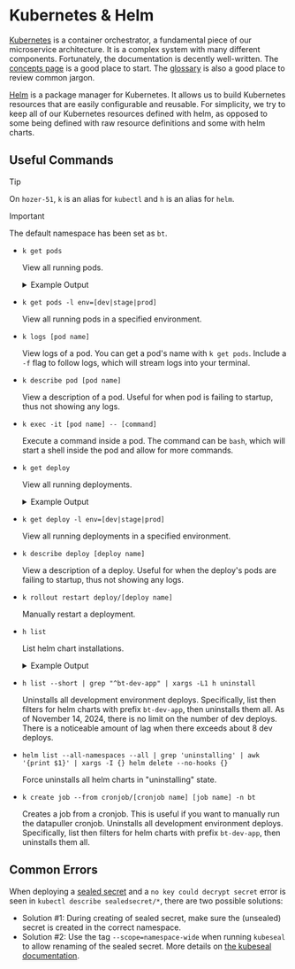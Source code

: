 # Kubernetes & Helm

[Kubernetes](https://kubernetes.io/) is a container orchestrator, a fundamental piece of our microservice architecture. It is a complex system with many different components. Fortunately, the documentation is decently well-written. The [concepts page](https://kubernetes.io/docs/concepts/) is a good place to start. The [glossary](https://kubernetes.io/docs/reference/glossary/?core-object=true&fundamental=true&networking=true) is also a good place to review common jargon.

[Helm](https://helm.sh/) is a package manager for Kubernetes. It allows us to build Kubernetes resources that are easily configurable and reusable. For simplicity, we try to keep all of our Kubernetes resources defined with helm, as opposed to some being defined with raw resource definitions and some with helm charts.

## Useful Commands

> [!TIP]
> On `hozer-51`, `k` is an alias for `kubectl` and `h` is an alias for `helm`.

> [!IMPORTANT]
> The default namespace has been set as `bt`.

- `k get pods`

    View all running pods.

    <details>
    <summary>Example Output</summary>

    ```bash
    root@hozer-51:~ k get pods
    NAME                                           READY   STATUS      RESTARTS       AGE
    bt-cert-manager-996dd87d8-2xlbs                1/1     Running     0              36d
    bt-cert-manager-cainjector-68d9974ddf-b7w84    1/1     Running     0              36d
    bt-cert-manager-webhook-599cc5679-v9v4n        1/1     Running     0              36d
    bt-dev-mongo-mongodb-56967b78d5-dwsk4          1/1     Running     0              14d
    bt-dev-redis-master-0                          1/1     Running     0              90d
    bt-ingress-nginx-controller-788dfdc68d-zw5cf   1/1     Running     0              36d
    bt-metallb-controller-6c6ccbb4bb-xjjm2         1/1     Running     0              36d
    bt-metallb-speaker-7lqvj                       4/4     Running     13 (91d ago)   264d
    bt-prod-app-backend-68f984687f-bbst2           1/1     Running     0              36d
    bt-prod-app-backend-68f984687f-mdbsj           1/1     Running     0              36d
    bt-prod-app-frontend-6985468b46-c89fq          1/1     Running     0              36d
    bt-prod-app-frontend-6985468b46-djxs6          1/1     Running     0              36d
    bt-prod-app-updater-28856160-dn99p             0/1     Completed   0              2d5h
    bt-prod-app-updater-28857600-4z8pw             0/1     Completed   0              29h
    bt-prod-app-updater-28859040-jmzkd             0/1     Completed   0              5h33m
    bt-prod-mongo-mongodb-b6b66fd69-h764l          1/1     Running     1 (14d ago)    36d
    bt-prod-redis-master-0                         1/1     Running     0              90d
    bt-sealed-secrets-7cb5587d77-576r5             1/1     Running     0              36d
    bt-stage-app-backend-77759c7b94-7rg5q          1/1     Running     0              6d7h
    bt-stage-app-backend-77759c7b94-kkpbf          1/1     Running     0              6d7h
    bt-stage-app-frontend-bc997f75b-9mrhn          1/1     Running     0              6d7h
    bt-stage-app-frontend-bc997f75b-gsnkx          1/1     Running     0              6d7h
    bt-stage-app-updater-28856160-94lgw            0/1     Completed   0              2d5h
    bt-stage-app-updater-28857600-grv9r            0/1     Completed   0              29h
    bt-stage-app-updater-28859040-b2mjn            0/1     Completed   0              5h33m
    bt-stage-mongo-mongodb-996b5c9d8-ws5bm         1/1     Running     0              13d
    bt-stage-redis-master-0                        1/1     Running     0              90d
    ```

    </details>


- `k get pods -l env=[dev|stage|prod]`

    View all running pods in a specified environment.

- `k logs [pod name]`

    View logs of a pod. You can get a pod's name with `k get pods`. Include a `-f` flag to follow logs, which will stream logs into your terminal.

- `k describe pod [pod name]`

    View a description of a pod. Useful for when pod is failing to startup, thus not showing any logs.

- `k exec -it [pod name] -- [command]`

    Execute a command inside a pod. The command can be `bash`, which will start a shell inside the pod and allow for more commands.

- `k get deploy`

    View all running deployments.

    <details>

    <summary>Example Output</summary>

    ```bash
    root@hozer-51:~ k get deploy
    NAME                          READY   UP-TO-DATE   AVAILABLE   AGE
    bt-cert-manager               1/1     1            1           90d
    bt-cert-manager-cainjector    1/1     1            1           90d
    bt-cert-manager-webhook       1/1     1            1           90d
    bt-dev-mongo-mongodb          1/1     1            1           14d
    bt-ingress-nginx-controller   1/1     1            1           267d
    bt-metallb-controller         1/1     1            1           264d
    bt-prod-app-backend           2/2     2            2           40d
    bt-prod-app-frontend          2/2     2            2           40d
    bt-prod-mongo-mongodb         1/1     1            1           90d
    bt-sealed-secrets             1/1     1            1           267d
    bt-stage-app-backend          2/2     2            2           36d
    bt-stage-app-frontend         2/2     2            2           36d
    bt-stage-mongo-mongodb        1/1     1            1           14d
    ```

    </details>

- `k get deploy -l env=[dev|stage|prod]`

    View all running deployments in a specified environment.

- `k describe deploy [deploy name]`

    View a description of a deploy. Useful for when the deploy's pods are failing to startup, thus not showing any logs.

- `k rollout restart deploy/[deploy name]`

    Manually restart a deployment.

- `h list`

    List helm chart installations.

    <details>

    <summary>Example Output</summary>

    ```bash
    root@hozer-51:~ h list
    NAME             	NAMESPACE	REVISION	UPDATED                                	STATUS  	CHART                	APP VERSION
    bt-base          	bt       	1       	2024-08-16 02:39:08.530680512 +0000 UTC	deployed	bt-base-0.1.0        	2.0.0-alpha
    bt-cert-manager  	bt       	1       	2024-08-15 09:09:57.055544133 +0000 UTC	deployed	cert-manager-v1.14.1 	v1.14.1
    bt-dev-mongo     	bt       	1       	2024-10-30 19:39:12.342638847 +0000 UTC	deployed	bt-mongo-0.1.0       	2.0.0-alpha
    bt-dev-redis     	bt       	1       	2024-08-15 22:48:23.811538319 +0000 UTC	deployed	bt-redis-0.1.0       	2.0.0-alpha
    bt-ingress-nginx 	bt       	2       	2024-02-20 06:54:22.749755461 +0000 UTC	deployed	ingress-nginx-4.9.1  	1.9.6
    bt-metallb       	bt       	1       	2024-02-23 22:15:39.949979855 +0000 UTC	deployed	metallb-0.14.3       	v0.14.3
    bt-prod-app      	bt       	1       	2024-10-05 00:38:19.570732559 +0000 UTC	deployed	bt-app-0.1.0         	2.0.0-alpha
    bt-prod-mongo    	bt       	1       	2024-08-15 22:49:24.829163584 +0000 UTC	deployed	bt-mongo-0.1.0       	2.0.0-alpha
    bt-prod-redis    	bt       	1       	2024-08-15 22:49:30.646137811 +0000 UTC	deployed	bt-redis-0.1.0       	2.0.0-alpha
    bt-sealed-secrets	bt       	1       	2024-02-20 06:31:59.188302177 +0000 UTC	deployed	sealed-secrets-2.15.0	0.26.0
    bt-stage-app     	bt       	1       	2024-10-09 03:17:21.69782594 +0000 UTC 	deployed	bt-app-0.1.0         	2.0.0-alpha
    bt-stage-mongo   	bt       	1       	2024-10-31 05:20:36.995251245 +0000 UTC	deployed	bt-mongo-0.1.0       	2.0.0-alpha
    bt-stage-redis   	bt       	1       	2024-08-15 22:48:39.561033896 +0000 UTC	deployed	bt-redis-0.1.0       	2.0.0-alpha
    ```

    </details>

- `h list --short | grep "^bt-dev-app" | xargs -L1 h uninstall`

    Uninstalls all development environment deploys. Specifically, list then filters for helm charts with prefix `bt-dev-app`, then uninstalls them all. As of November 14, 2024, there is no limit on the number of dev deploys. There is a noticeable amount of lag when there exceeds about 8 dev deploys.

- `helm list --all-namespaces --all | grep 'uninstalling' | awk '{print $1}' | xargs -I {} helm delete --no-hooks {}`

    Force uninstalls all helm charts in "uninstalling" state.

- `k create job --from cronjob/[cronjob name] [job name] -n bt`

    Creates a job from a cronjob. This is useful if you want to manually run the datapuller cronjob.
    Uninstalls all development environment deploys. Specifically, list then filters for helm charts with prefix `bt-dev-app`, then uninstalls them all.

## Common Errors

When deploying a [sealed secret](https://github.com/bitnami-labs/sealed-secrets) and a `no key could decrypt secret` error is seen in `kubectl describe sealedsecret/*`, there are two possible solutions:
- Solution #1: During creating of sealed secret, make sure the (unsealed) secret is created in the correct namespace.
- Solution #2: Use the tag `--scope=namespace-wide` when running `kubeseal` to allow renaming of the sealed secret. More details on [the kubeseal documentation](https://github.com/bitnami-labs/sealed-secrets?tab=readme-ov-file#scopes).
